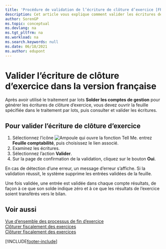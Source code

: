 ```yaml
---
title: 'Procédure de validation de l’écriture de clôture d’exercice [FR]'
description: Cet article vous explique comment valider les écritures de clôture de fin d’année après avoir utilisé le traitement par lots Clôturer le compte de résultat.
author: SorenGP
ms.topic: conceptual
ms.devlang: na
ms.tgt_pltfrm: na
ms.workload: na
ms.search.keywords: null
ms.date: 06/18/2021
ms.author: edupont
---
```

# <a name="post-the-year-end-closing-entry-in-the-french-version"></a><a name="post-the-year-end-closing-entry-in-the-french-version"></a>Valider l’écriture de clôture d’exercice dans la version française

Après avoir utilisé le traitement par lots **Solder les comptes de gestion** pour générer les écritures de clôture d’exercice, vous devez ouvrir la feuille spécifiée dans le traitement par lots, puis consulter et valider les écritures.  

## <a name="to-post-the-year-end-closing-entry"></a><a name="to-post-the-year-end-closing-entry"></a>Pour valider l’écriture de clôture d’exercice

1. Sélectionnez l’icône ![Ampoule qui ouvre la fonction Tell Me.](../../media/ui-search/search_small.png "Dites-moi ce que vous voulez faire") entrez **Feuille comptabilité**, puis choisissez le lien associé.  
2. Examinez les écritures.  
3. Sélectionnez l’action **Valider**.  
4. Sur la page de confirmation de la validation, cliquez sur le bouton **Oui**.  

En cas de détection d’une erreur, un message d’erreur s’affiche. Si la validation réussit, le système supprime les entrées validées de la feuille.  

Une fois validée, une entrée est validée dans chaque compte résultats, de façon à ce que son solde indique zéro et à ce que les résultats de l’exercice soient transférés vers le bilan.  

## <a name="see-also"></a><a name="see-also"></a>Voir aussi

[Vue d’ensemble des processus de fin d’exercice](year-end-processes-overview.md)   
[Clôturer fiscalement des exercices](how-to-close-years.md)   
[Clôturer fiscalement des exercices](how-to-fiscally-close-years.md)


[!INCLUDE[footer-include](../../includes/footer-banner.md)]
